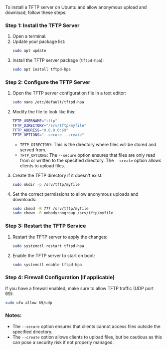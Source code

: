 To install a TFTP server on Ubuntu and allow anonymous upload and download, follow these steps:

### Step 1: Install the TFTP Server
1. Open a terminal.
2. Update your package list:
   ```bash
   sudo apt update
   ```
3. Install the TFTP server package (`tftpd-hpa`):
   ```bash
   sudo apt install tftpd-hpa
   ```

### Step 2: Configure the TFTP Server
1. Open the TFTP server configuration file in a text editor:
   ```bash
   sudo nano /etc/default/tftpd-hpa
   ```
2. Modify the file to look like this:
   ```bash
   TFTP_USERNAME="tftp"
   TFTP_DIRECTORY="/srv/tftp/myfile"
   TFTP_ADDRESS="0.0.0.0:69"
   TFTP_OPTIONS="--secure --create"
   ```
   - `TFTP_DIRECTORY`: This is the directory where files will be stored and served from.
   - `TFTP_OPTIONS`: The `--secure` option ensures that files are only read from or written to the specified directory. The `--create` option allows clients to upload files.

3. Create the TFTP directory if it doesn't exist:
   ```bash
   sudo mkdir -p /srv/tftp/myfile
   ```
4. Set the correct permissions to allow anonymous uploads and downloads:
   ```bash
   sudo chmod -R 777 /srv/tftp/myfile
   sudo chown -R nobody:nogroup /srv/tftp/myfile
   ```

### Step 3: Restart the TFTP Service
1. Restart the TFTP server to apply the changes:
   ```bash
   sudo systemctl restart tftpd-hpa
   ```
2. Enable the TFTP server to start on boot:
   ```bash
   sudo systemctl enable tftpd-hpa
   ```

### Step 4: Firewall Configuration (if applicable)
If you have a firewall enabled, make sure to allow TFTP traffic (UDP port 69):
```bash
sudo ufw allow 69/udp
```

### Notes:
- The `--secure` option ensures that clients cannot access files outside the specified directory.
- The `--create` option allows clients to upload files, but be cautious as this can pose a security risk if not properly managed.
